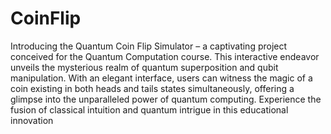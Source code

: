 # CoinFlip
Introducing the Quantum Coin Flip Simulator – a captivating project conceived for the Quantum Computation course. This interactive endeavor unveils the mysterious realm of quantum superposition and qubit manipulation. With an elegant interface, users can witness the magic of a coin existing in both heads and tails states simultaneously, offering a glimpse into the unparalleled power of quantum computing. Experience the fusion of classical intuition and quantum intrigue in this educational innovation
